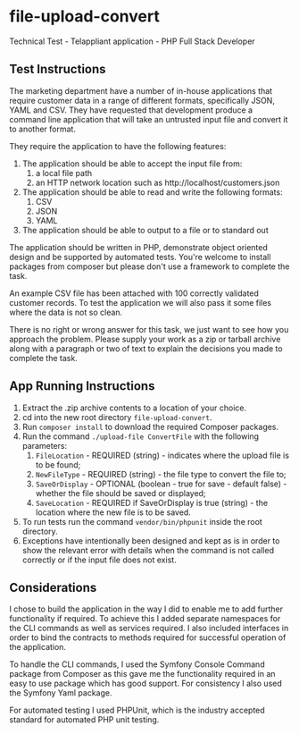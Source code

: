# file-upload-convert
Technical Test - Telappliant application - PHP Full Stack Developer

## Test Instructions
The marketing department have a number of in-house applications that require customer data in
a range of different formats, specifically JSON, YAML and CSV. They have requested that
development produce a command line application that will take an untrusted input file and
convert it to another format.

They require the application to have the following features:

1. The application should be able to accept the input file from:
    1. a local file path
    2. an HTTP network location such as http://localhost/customers.json
2. The application should be able to read and write the following formats:
    1. CSV
    2. JSON
    3. YAML
3. The application should be able to output to a file or to standard out

The application should be written in PHP, demonstrate object oriented design and be supported
by automated tests. You're welcome to install packages from composer but please don't use a
framework to complete the task.

An example CSV file has been attached with 100 correctly validated customer records. To test
the application we will also pass it some files where the data is not so clean.

There is no right or wrong answer for this task, we just want to see how you approach the
problem. Please supply your work as a zip or tarball archive along with a paragraph or two of
text to explain the decisions you made to complete the task.

## App Running Instructions
1. Extract the .zip archive contents to a location of your choice.
2. cd into the new root directory `file-upload-convert`.
3. Run `composer install` to download the required Composer packages.
4. Run the command `./upload-file ConvertFile` with the following parameters:
    1. `FileLocation` - REQUIRED (string) - indicates where the upload file is to be found;
    2. `NewFileType` - REQUIRED (string) - the file type to convert the file to;
    3. `SaveOrDisplay` - OPTIONAL (boolean - true for save - default false) - whether the file should be saved or
     displayed;
    4. `SaveLocation` - REQUIRED if SaveOrDisplay is true (string) - the location where the new file is to be saved.
5. To run tests run the command `vendor/bin/phpunit` inside the root directory.
6. Exceptions have intentionally been designed and kept as is in order to show the relevant error with details when
 the command is not called correctly or if the input file does not exist.
 
 ## Considerations
 I chose to build the application in the way I did to enable me to add further functionality if required. To achieve
  this I added separate namespaces for the CLI commands as well as services required. I also included interfaces in
   order to bind the contracts to methods required for successful operation of the application.
   
To handle the CLI commands, I used the Symfony Console Command package from Composer as this gave me the
    functionality required
    in an easy to use package which has good support. For consistency I also used the Symfony Yaml package.
    
For automated testing I used PHPUnit, which is the industry accepted standard for automated PHP unit testing. 